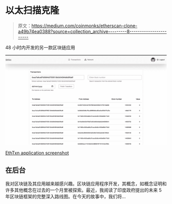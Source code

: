 # 以太扫描克隆

> 原文：<https://medium.com/coinmonks/etherscan-clone-a49b74ea0388?source=collection_archive---------8----------------------->

48 小时内开发的另一款区块链应用

![](img/986377ef05b59e791401d7b87a6156ae.png)

[EthTxn application screenshot](https://eth-txns.vercel.app/)

## 在后台

我对区块链及其应用越来越感兴趣。区块链应用程序开发，其概念，如概念证明和许多其他概念在过去的一个月里被探索。最近，我阅读了印度政府提出的未来 5 年区块链框架的完整深入路线图。在今天的故事中，我们将…